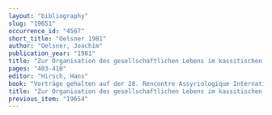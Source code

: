 ```yaml
---
layout: "bibliography"
slug: "19651"
occurrence_id: "4567"
short_title: "Oelsner 1981"
author: "Oelsner, Joachim"
publication_year: "1981"
title: "Zur Organisation des gesellschaftlichen Lebens im kassitischen and nachkassitischen Babylonien: Verwaltungsstruktur and Gemeinschaften"
pages: "403-410"
editor: "Hirsch, Hans"
book: "Vorträge gehalten auf der 28. Rencontre Assyriologique Internationale in Wien 1981, AfO Beiheft 19, RAI 28 (Wien)"
title: "Zur Organisation des gesellschaftlichen Lebens im kassitischen and nachkassitischen Babylonien: Verwaltungsstruktur and Gemeinschaften"
previous_item: "19654"
---
```

